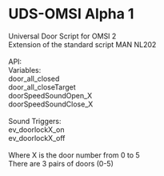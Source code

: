 # UDS-OMSI Alpha 1
Universal Door Script for OMSI 2<br>
Extension of the standard script MAN NL202<br>
<br>
API:<br>
  Variables:<br>
    door_all_closed<br>
    door_all_closeTarget<br>
    doorSpeedSoundOpen_X<br>
    doorSpeedSoundClose_X<br>
    <br>
   Sound Triggers:<br>
    ev_doorlockX_on<br>
    ev_doorlockX_off<br>
 <br>
 Where X is the door number from 0 to 5<br>
 There are 3 pairs of doors (0-5)<br>

